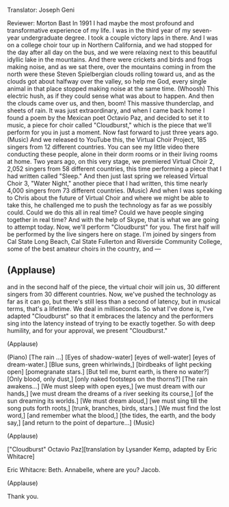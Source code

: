 

Translator: Joseph Geni

Reviewer: Morton Bast
In 1991 I had
maybe the most profound and transformative
experience of my life.
I was in the third year of my seven-year undergraduate degree.
I took a couple victory laps in there.
And I was on a college choir tour up in Northern California,
and we had stopped for the day after all day on the bus,
and we were relaxing next to this beautiful
idyllic lake in the mountains.
And there were crickets and birds and frogs making noise,
and as we sat there, over the mountains coming in
from the north were these Steven Spielbergian clouds
rolling toward us,
and as the clouds got about halfway over the valley,
so help me God, every single animal in that place
stopped making noise at the same time.
(Whoosh) This electric hush, as if they could sense what was about to happen.
And then the clouds came over us, and then,
boom! This massive thunderclap, and sheets of rain.
It was just extraordinary, and when I came back home
I found a poem by the Mexican poet Octavio Paz,
and decided to set it to music,
a piece for choir called &quot;Cloudburst,&quot;
which is the piece that we&#39;ll perform for you in just a moment.
Now fast forward to just three years ago.
(Music) And we released to YouTube this,
the Virtual Choir Project,
185 singers from 12 different countries.
You can see my little video there conducting these people,
alone in their dorm rooms
or in their living rooms at home.
Two years ago, on this very stage, we premiered
Virtual Choir 2,
2,052 singers from 58 different countries,
this time performing a piece that I had written called &quot;Sleep.&quot;
And then just last spring we released Virtual Choir 3,
&quot;Water Night,&quot; another piece that I had written,
this time nearly 4,000 singers from 73 different countries.
(Music)
And when I was speaking to Chris about the future
of Virtual Choir and where we might be able to take this,
he challenged me to push the technology as far as we possibly could.
Could we do this all in real time?
Could we have people singing together in real time?
And with the help of Skype,
that is what we are going to attempt today.
Now, we&#39;ll perform &quot;Cloudburst&quot; for you.
The first half will be performed by the live singers here on stage.
I&#39;m joined by singers from Cal State Long Beach,
Cal State Fullerton and Riverside Community College,
some of the best amateur choirs in the country, and —

(Applause)
 --
and in the second half of the piece,
the virtual choir will join us, 30 different singers
from 30 different countries.
Now, we&#39;ve pushed the technology as far as it can go,
but there&#39;s still less than a second of latency,
but in musical terms, that&#39;s a lifetime.
We deal in milliseconds.
So what I&#39;ve done is, I&#39;ve adapted &quot;Cloudburst&quot;
so that it embraces the latency
and the performers sing into the latency
instead of trying to be exactly together.
So with deep humility, and for your approval,
we present &quot;Cloudburst.&quot;

(Applause)

(Piano)
[The rain ...]
[Eyes of shadow-water]
[eyes of well-water]
[eyes of dream-water.]
[Blue suns, green whirlwinds,]
[birdbeaks of light pecking open]
[pomegranate stars.]
[But tell me, burnt earth, is there no water?]
[Only blood, only dust,]
[only naked footsteps on the thorns?]
[The rain awakens...]
[We must sleep with open eyes,]
[we must dream with our hands,]
[we must dream the dreams of a river seeking its course,]
[of the sun dreaming its worlds.]
[We must dream aloud,]
[we must sing till the song puts forth roots,]
[trunk, branches, birds, stars.]
[We must find the lost word,]
[and remember what the blood,]
[the tides, the earth, and the body say,]
[and return to the point of departure...]
(Music)

(Applause)

[&quot;Cloudburst&quot; Octavio Paz][translation by Lysander Kemp, adapted by Eric Whitacre]

Eric Whitacre: Beth. Annabelle, where are you? Jacob.

(Applause)

Thank you.
